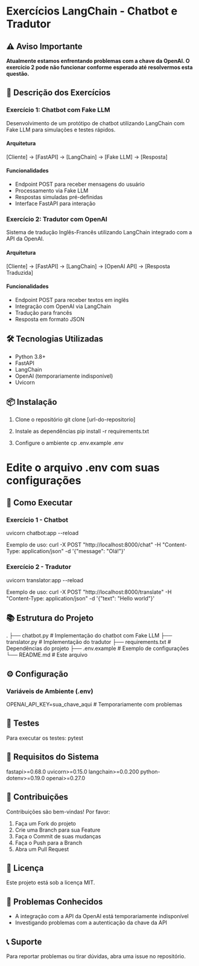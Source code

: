 # Exercícios LangChain - Chatbot e Tradutor

## ⚠️ Aviso Importante
**Atualmente estamos enfrentando problemas com a chave da OpenAI. O exercício 2 pode não funcionar conforme esperado até resolvermos esta questão.**

## 📝 Descrição dos Exercícios

### Exercício 1: Chatbot com Fake LLM
Desenvolvimento de um protótipo de chatbot utilizando LangChain com Fake LLM para simulações e testes rápidos.

#### Arquitetura
[Cliente] → [FastAPI] → [LangChain] → [Fake LLM] → [Resposta]

#### Funcionalidades
- Endpoint POST para receber mensagens do usuário
- Processamento via Fake LLM
- Respostas simuladas pré-definidas
- Interface FastAPI para interação

### Exercício 2: Tradutor com OpenAI
Sistema de tradução Inglês-Francês utilizando LangChain integrado com a API da OpenAI.

#### Arquitetura
[Cliente] → [FastAPI] → [LangChain] → [OpenAI API] → [Resposta Traduzida]

#### Funcionalidades
- Endpoint POST para receber textos em inglês
- Integração com OpenAI via LangChain
- Tradução para francês
- Resposta em formato JSON

## 🛠️ Tecnologias Utilizadas
- Python 3.8+
- FastAPI
- LangChain
- OpenAI (temporariamente indisponível)
- Uvicorn

## 📦 Instalação

1. Clone o repositório
git clone [url-do-repositorio]

2. Instale as dependências
pip install -r requirements.txt

3. Configure o ambiente
cp .env.example .env
# Edite o arquivo .env com suas configurações

## 🚀 Como Executar

### Exercício 1 - Chatbot
uvicorn chatbot:app --reload

Exemplo de uso:
curl -X POST "http://localhost:8000/chat" -H "Content-Type: application/json" -d '{"message": "Olá!"}'

### Exercício 2 - Tradutor
uvicorn translator:app --reload

Exemplo de uso:
curl -X POST "http://localhost:8000/translate" -H "Content-Type: application/json" -d '{"text": "Hello world"}'

## 📚 Estrutura do Projeto
.
├── chatbot.py          # Implementação do chatbot com Fake LLM
├── translator.py       # Implementação do tradutor
├── requirements.txt    # Dependências do projeto
├── .env.example       # Exemplo de configurações
└── README.md          # Este arquivo

## ⚙️ Configuração

### Variáveis de Ambiente (.env)
OPENAI_API_KEY=sua_chave_aqui  # Temporariamente com problemas

## 🧪 Testes
Para executar os testes:
pytest

## 📝 Requisitos do Sistema
fastapi>=0.68.0
uvicorn>=0.15.0
langchain>=0.0.200
python-dotenv>=0.19.0
openai>=0.27.0

## 🤝 Contribuições
Contribuições são bem-vindas! Por favor:
1. Faça um Fork do projeto
2. Crie uma Branch para sua Feature
3. Faça o Commit de suas mudanças
4. Faça o Push para a Branch
5. Abra um Pull Request

## 📄 Licença
Este projeto está sob a licença MIT.

## 🐛 Problemas Conhecidos
- A integração com a API da OpenAI está temporariamente indisponível
- Investigando problemas com a autenticação da chave da API

## 📞 Suporte
Para reportar problemas ou tirar dúvidas, abra uma issue no repositório.
